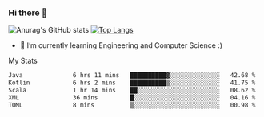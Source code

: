 ### Hi there 👋

![Anurag's GitHub stats](https://github-readme-stats.vercel.app/api?username=MatteoIorio11&show_icons=true&theme=dark) 
[![Top Langs](https://github-readme-stats.vercel.app/api/top-langs/?username=MatteoIorio11&theme=dark)](https://github.com/MatteoIorio11/github-readme-stats)

- 🌱 I’m currently learning Engineering and Computer Science :)

<!--
**MatteoIorio11/MatteoIorio11** is a ✨ _special_ ✨ repository because its `README.md` (this file) appears on your GitHub profile.

Here are some ideas to get you started:

- 🔭 I’m currently working on ...
- 🌱 I’m currently learning ...
- 👯 I’m looking to collaborate on ...
- 🤔 I’m looking for help with ...
- 💬 Ask me about ...
- 📫 How to reach me: ...
- 😄 Pronouns: ...
- ⚡ Fun fact: ...
-->
My Stats
<!--START_SECTION:waka-->

```txt
Java              6 hrs 11 mins   ██████████▓░░░░░░░░░░░░░░   42.68 %
Kotlin            6 hrs 2 mins    ██████████▒░░░░░░░░░░░░░░   41.75 %
Scala             1 hr 14 mins    ██░░░░░░░░░░░░░░░░░░░░░░░   08.62 %
XML               36 mins         █░░░░░░░░░░░░░░░░░░░░░░░░   04.16 %
TOML              8 mins          ▒░░░░░░░░░░░░░░░░░░░░░░░░   00.98 %
```

<!--END_SECTION:waka-->
